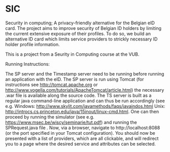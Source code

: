 # SIC
Security in computing; A privacy-friendly alternative for the Belgian eID card.
The project aims to improve security of Belgian ID holders by limiting the current extensive exposure of their profiles. To do so, we build an alternative ID card which limits service providers to strickly necessary ID holder profile information.

This is a project from a Seurity in Computing course at the VUB.


Running Instructions: 

The SP server and the Timestamp server need to be running before running an application with the eID. The SP server is run using Tomcat (for instructions see http://tomcat.apache.org or http://www.vogella.com/tutorials/ApacheTomcat/article.html) the necessary .war file is available along the source code.  The TS server is built as a regular java command-line application and can thus be run accordingly (see e.g. Windows: http://www.skylit.com/javamethods/faqs/javaindos.html Unix: http://introcs.cs.princeton.edu/java/15inout/linux-cmd.html. One can then proceed by running the simulator (see e.g. https://www.msec.be/wiscy/seminarie/tut.pdf) and running the SPRequest.java file . Now, via a browser, navigate to http://localhost:8088 (or the port specified in your Tomcat configuration). You should now be presented with a list of providers, which are all clickable, and will redirect you to a page where the desired service and attributes can be selected.  
